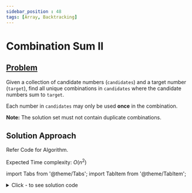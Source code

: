 ```yaml
---
sidebar_position : 48
tags: [Array, Backtracking]
---
```


# Combination Sum II

## [Problem](https://leetcode.com/problems/combination-sum-ii/)

<p>Given a collection of candidate numbers (<code>candidates</code>) and a target number (<code>target</code>), find all unique combinations in <code>candidates</code>&nbsp;where the candidate numbers sum to <code>target</code>.</p>

<p>Each number in <code>candidates</code>&nbsp;may only be used <strong>once</strong> in the combination.</p>

<p><strong>Note:</strong>&nbsp;The solution set must not contain duplicate combinations.</p>

## Solution Approach
Refer Code for Algorithm.

Expected Time complexity: $O(n^2)$

import Tabs from '@theme/Tabs';
import TabItem from '@theme/TabItem';

<details><summary>Click - to see solution code</summary>

<Tabs>
<TabItem value="cpp" label="C++">

```cpp
class Solution {
   public:
    vector<vector<int>> combinationSum2(vector<int>& num, int target) {
        vector<vector<int>> res;
        sort(num.begin(), num.end());
        vector<int> local;
        findCombination(res, 0, target, local, num);
        return res;
    }
    void findCombination(vector<vector<int>>& res, const int order,
                         const int target, vector<int>& local,
                         const vector<int>& num) {
        if (target == 0) {
            res.push_back(local);
            return;
        } else {
            for (int i = order; i < num.size(); i++) {
                if (num[i] > target) return;
                if (i && num[i] == num[i - 1] && i > order) continue;
                local.push_back(num[i]),
                    findCombination(res, i + 1, target - num[i], local, num);
                local.pop_back();
            }
        }
    }
};

```
</TabItem>
</Tabs>

</details>
